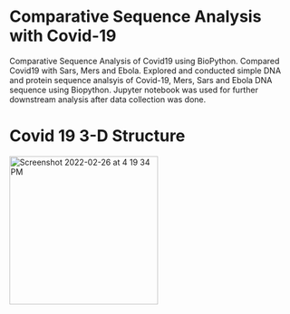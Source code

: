 # Comparative Sequence Analysis with Covid-19

Comparative Sequence Analysis of Covid19 using BioPython. Compared Covid19 with Sars, Mers and Ebola. Explored and conducted simple DNA and protein sequence analsyis of Covid-19, Mers, Sars and Ebola DNA sequence using Biopython. Jupyter notebook was used for further downstream analysis after data collection was done.

# Covid 19 3-D Structure
<img width="262" alt="Screenshot 2022-02-26 at 4 19 34 PM" src="https://user-images.githubusercontent.com/83464019/155850761-43f70cbe-8162-430a-b693-4223f1756bda.png">
